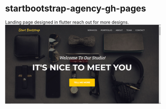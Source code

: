 # startbootstrap-agency-gh-pages
Landing page designed in flutter reach out for more designs.
<img src="startbootstrap-agency-gh-pages/landing%20page.PNG" alter="landing page">
